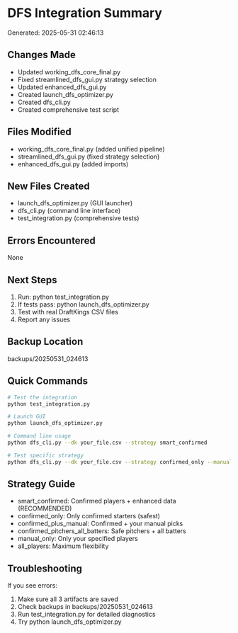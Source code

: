 # DFS Integration Summary
Generated: 2025-05-31 02:46:13

## Changes Made
- Updated working_dfs_core_final.py
- Fixed streamlined_dfs_gui.py strategy selection
- Updated enhanced_dfs_gui.py
- Created launch_dfs_optimizer.py
- Created dfs_cli.py
- Created comprehensive test script

## Files Modified
- working_dfs_core_final.py (added unified pipeline)
- streamlined_dfs_gui.py (fixed strategy selection)
- enhanced_dfs_gui.py (added imports)

## New Files Created
- launch_dfs_optimizer.py (GUI launcher)
- dfs_cli.py (command line interface)
- test_integration.py (comprehensive tests)

## Errors Encountered
None

## Next Steps
1. Run: python test_integration.py
2. If tests pass: python launch_dfs_optimizer.py
3. Test with real DraftKings CSV files
4. Report any issues

## Backup Location
backups/20250531_024613

## Quick Commands
```bash
# Test the integration
python test_integration.py

# Launch GUI
python launch_dfs_optimizer.py

# Command line usage
python dfs_cli.py --dk your_file.csv --strategy smart_confirmed

# Test specific strategy
python dfs_cli.py --dk your_file.csv --strategy confirmed_only --manual "Player 1, Player 2"
```

## Strategy Guide
- smart_confirmed: Confirmed players + enhanced data (RECOMMENDED)
- confirmed_only: Only confirmed starters (safest)
- confirmed_plus_manual: Confirmed + your manual picks
- confirmed_pitchers_all_batters: Safe pitchers + all batters
- manual_only: Only your specified players
- all_players: Maximum flexibility

## Troubleshooting
If you see errors:
1. Make sure all 3 artifacts are saved
2. Check backups in backups/20250531_024613
3. Run test_integration.py for detailed diagnostics
4. Try python launch_dfs_optimizer.py
